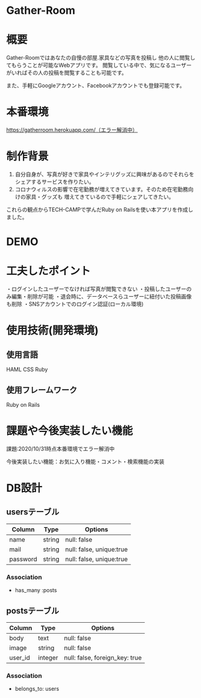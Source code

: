 # Gather-Room

[](https://gyazo.com/6eb3a0990796b3a4c2c560c75f4ad085)

# 概要

Gather-Roomではあなたの自慢の部屋.家具などの写真を投稿し
他の人に閲覧してもらうことが可能なWebアプリです。
閲覧している中で、気になるユーザーがいればその人の投稿を閲覧することも可能です。

また、手軽にGoogleアカウント、Facebookアカウントでも登録可能です。

# 本番環境

https://gatherroom.herokuapp.com/（エラー解消中）

# 制作背景

1. 自分自身が、写真が好きで家具やインテリグッズに興味があるのでそれらをシェアするサービスを作りたい。
2. コロナウィルスの影響で在宅勤務が増えてきています。そのため在宅勤務向けの家具・グッズも
増えてきているので手軽にシェアしてきたい。

これらの観点からTECH-CAMPで学んだRuby on Railsを使い本アプリを作成しました。

# DEMO

# 工夫したポイント
・ログインしたユーザーでなければ写真が閲覧できない
・投稿したユーザーのみ編集・削除が可能
・退会時に、データベースらユーザーに紐付いた投稿画像も削除
・SNSアカウントでのログイン認証(ローカル環境)

# 使用技術(開発環境)

## 使用言語
HAML
CSS
Ruby

## 使用フレームワーク
Ruby on Rails

# 課題や今後実装したい機能
課題:2020/10/31時点本番環境でエラー解消中

今後実装したい機能：お気に入り機能・コメント・検索機能の実装

# DB設計

## usersテーブル
|Column|Type|Options|
|------|----|-------|
|name|string|null: false|
|mail|string|null: false, unique:true|
|password|string|null: false, unique:true|

### Association
- has_many :posts

## postsテーブル
|Column|Type|Options|
|------|----|-------|
|body|text|null: false|
|image|string|null: false|
|user_id|integer|null: false, foreign_key: true|

### Association
- belongs_to: users
